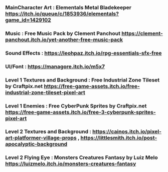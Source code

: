 ### MainCharacter Art : Elementals Metal Bladekeeper https://itch.io/queue/c/1853936/elementals?game_id=1429102
### Music : Free Music Pack by Clement Panchout https://clement-panchout.itch.io/yet-another-free-music-pack
### Sound Effects : https://leohpaz.itch.io/rpg-essentials-sfx-free
### UI/Font : https://managore.itch.io/m5x7
### Level 1 Textures and Background : Free Industrial Zone Tileset by Craftpix.net https://free-game-assets.itch.io/free-industrial-zone-tileset-pixel-art
### Level 1 Enemies : Free CyberPunk Sprites by Craftpix.net https://free-game-assets.itch.io/free-3-cyberpunk-sprites-pixel-art 
### Level 2 Textures and Background : https://cainos.itch.io/pixel-art-platformer-village-props , https://littlesmith.itch.io/post-apocalyptic-background
### Level 2 Flying Eye : Monsters Creatures Fantasy by Luiz Melo https://luizmelo.itch.io/monsters-creatures-fantasy



